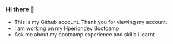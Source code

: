 ### Hi there 👋
- This is my Github account. Thank you for viewing my account. 
- I am working on my Hperiondev Bootcamp
- Ask me about my bootcamp experience and skills i learnt
  
<!--
**jefersonjacob/jefersonjacob** is a ✨ _special_ ✨ repository because its `README.md` (this file) appears on your GitHub profile.

Here are some ideas to get you started:

- 🔭 I’m currently working on ...
- 🌱 I’m currently learning ...
- 👯 I’m looking to collaborate on ...
- 🤔 I’m looking for help with ...
- 💬 Ask me about ...
- 📫 How to reach me: ...
- 😄 Pronouns: ...
- ⚡ Fun fact: ...
-->
